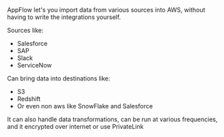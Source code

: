 AppFlow let's you import data from various sources into AWS, without having to write the integrations yourself.

Sources like:
- Salesforce
- SAP
- Slack
- ServiceNow

Can bring data into destinations like:
- S3
- Redshift
- Or even non aws like SnowFlake and Salesforce

It can also handle data transformations, can be run at various frequencies, and it encrypted over internet or use PrivateLink